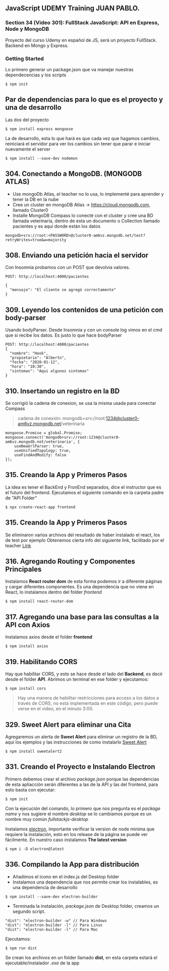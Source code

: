 ## JavaScript UDEMY Training JUAN PABLO.

### Section 34 (Video 301): FullStack JavaScript: API en Express, Node y MongoDB

Proyecto del curso Udemy en español de JS, será un proyecto FullStack.
Backend en Mongo y Express.

### Getting Started

Lo primero generar un package.json que va manejar nuestras dependecencias y los scripts

```
$ npm init
```

## Par de dependencias para lo que es el proyecto y una de desarrollo

Las dos del proyecto

```
$ npm install express mongoose
```

La de desarrollo, esta lo que hará es que cada vez que hagamos cambios, reiniciará el servidor para ver los cambios sin tener que parar e iniciar nuevamente el server

```
$ npm install --save-dev nodemon
```

## 304. Conectando a MongoDB. (MONGODB ATLAS)

- Use mongoDb Atlas, el teacher no lo usa, lo implementé para aprender y tener la DB en la nube
- Cree un cluster en mongoDB Atlas -> https://cloud.mongodb.com, llamado Cluster0
- Installe MongoDB Compass lo conecté con el cluster y cree una BD llamada veterinaria, dentro de esta un documento o Collection llamado pacientes y es aqui donde están los datos

```
mongodb+srv://root:<PASSWORD>@cluster0-am6vz.mongodb.net/test?retryWrites=true&w=majority
```

## 308. Enviando una petición hacia el servidor

Con Insomnia probamos con un POST que devolvia valores.

```
POST: http://localhost:4000/pacientes

{
  "mensaje": "El cliente se agregó correctamente"
}
```

## 309. Leyendo los contenidos de una petición con body-parser

Usando bodyParser. Desde Insomnia y con un console log vimos en el cmd que si recibe los datos. Es justo lo que hace bodyParser

```
POST: http://localhost:4000/pacientes
{
  "nombre": "Hook",
  "propietario": "Alberto",
  "fecha": "2020-01-12",
  "hora": "10:30",
  "sintomas": "Aqui algunos sintomas"
}
```

## 310. Insertando un registro en la BD

Se corrigió la cadena de conexion, se usa la misma usada para conectar Compass

> cadena de conexión: mongodb+srv://root:1234@cluster0-am6vz.mongodb.net/veterinaria

```
mongoose.Promise = global.Promise;
mongoose.connect('mongodb+srv://root:1234@cluster0-am6vz.mongodb.net/veterinaria', {
    useNewUrlParser: true,
    useUnifiedTopology: true,
    useFindAndModify: false
});
```

## 315. Creando la App y Primeros Pasos

La idea es tener el BackEnd y FronEnd separados, dice el instructor que es el futuro del frontend. Ejecutamos el siguiente comando en la carpeta padre de "API Folder"

```
$ npx create-react-app frontend
```

## 315. Creando la App y Primeros Pasos

Se eliminaron varios archivos del resultado de haber instalado el react, los de test por ejemplo
Obtenemos cierta info del siguiente link, facilitado por el teacher
[Link](https://gist.github.com/juanpablogdl/9f75be22c9fa50b6f0d7ccb63e03408c)

## 316. Agregando Routing y Componentes Principales

Instalamos **React router dom** de esta forma podemos ir a diferente páginas y cargar diferentes componentes. Es una dependencia que no viene en React, lo instalamos dentro del folder _frontend_

```
$ npm install react-router-dom
```

## 317. Agregando una base para las consultas a la API con Axios

Instalamos axios desde el folder **frontend**

```
$ npm install axios
```

## 319. Habilitando CORS

Hay que habilitar CORS, y esto se hace desde el lado del **Backend**, es decir desde el folder **API**.
Abrimos un terminal en ese folder y ejecutamos:

```
$ npm install cors
```

> Hay una manera de habilitar restricciones para acceso a los datos a través de CORS, no está implementada en este código, pero puede verse en el video, en el minuto 3:00.

## 329. Sweet Alert para eliminar una Cita

Agregaremos un alerta de **Sweet Alert** para eliminar un registro de la BD, aqui los ejemplos y las instrucciones de como instalarlo
[Sweet Alert](https://sweetalert2.github.io/#examples)

```
$ npm install sweetalert2
```

## 331. Creando el Proyecto e Instalando Electron

Primero debemos crear el archivo _package.json_ porque las dependencias de esta apliacción serán diferentes a las de la API y las del frontend, para esto basta con ejecutar:

```
$ npm init
```

Con la ejecución del comando, lo primero que nos pregunta es el _package name_ y nos sugiere el nombre _desktop_ se lo cambiamos porque es un nombre muy común _fullstackjs-desktop_

Instalamos [electron](https://electronjs.org/), importante verificar la version de node minima que requiere la instalación, esto en los release de la página se puede ver fácilmente.
En nuestro caso instalamos **The latest version**

```
$ npm i -D electron@latest
```

## 336. Compilando la App para distribución

- Añadimos el icono en el index.js del Desktop folder
- Instalamos una dependencia que nos permite crear los instalables, es una dependencia de desarrollo

```
$ npm install --save-dev electron-builder
```

- Terminada la instalación, _package.json_ de Desktop folder, creamos un segundo script.

```
"dist": "electron-builder -w" // Para Windows
"dist": "electron-builder -l" // Para Linux
"dist": "electron-builder -l" // Para Mac
```

Ejecutamos:

```
$ npm run dist
```

Se crean los archivos en un folder llamado **dist**, en esta carpeta estará el ejecutable/instalador _.exe_ de la app
